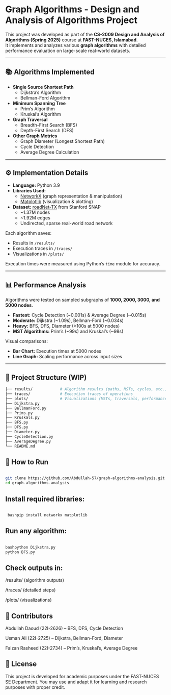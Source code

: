 # Graph Algorithms - Design and Analysis of Algorithms Project

This project was developed as part of the **CS-2009 Design and Analysis of Algorithms (Spring 2025)** course at **FAST-NUCES, Islamabad**.  
It implements and analyzes various **graph algorithms** with detailed performance evaluation on large-scale real-world datasets.

---

## 📚 Algorithms Implemented
- **Single Source Shortest Path**
  - Dijkstra’s Algorithm
  - Bellman-Ford Algorithm
- **Minimum Spanning Tree**
  - Prim’s Algorithm
  - Kruskal’s Algorithm
- **Graph Traversal**
  - Breadth-First Search (BFS)
  - Depth-First Search (DFS)
- **Other Graph Metrics**
  - Graph Diameter (Longest Shortest Path)
  - Cycle Detection
  - Average Degree Calculation

---

## ⚙️ Implementation Details
- **Language:** Python 3.9  
- **Libraries Used:** 
  - [NetworkX](https://networkx.org/) (graph representation & manipulation)  
  - [Matplotlib](https://matplotlib.org/) (visualization & plotting)  
- **Dataset:** [roadNet-TX](http://snap.stanford.edu/data/roadNet-TX.html) from Stanford SNAP  
  - ~1.37M nodes  
  - ~1.92M edges  
  - Undirected, sparse real-world road network  

Each algorithm saves:
- Results in `/results/`
- Execution traces in `/traces/`
- Visualizations in `/plots/`

Execution times were measured using Python’s `time` module for accuracy.

---

## 📊 Performance Analysis
Algorithms were tested on sampled subgraphs of **1000, 2000, 3000, and 5000 nodes**.  

- **Fastest:** Cycle Detection (~0.001s) & Average Degree (~0.015s)  
- **Moderate:** Dijkstra (~1.09s), Bellman-Ford (~0.034s)  
- **Heavy:** BFS, DFS, Diameter (>100s at 5000 nodes)  
- **MST Algorithms:** Prim’s (~99s) and Kruskal’s (~98s)  

Visual comparisons:
- **Bar Chart:** Execution times at 5000 nodes  
- **Line Graph:** Scaling performance across input sizes  

---

## 📁 Project Structure (WIP)

```bash
├── results/            # Algorithm results (paths, MSTs, cycles, etc.)
├── traces/             # Execution traces of operations
├── plots/              # Visualizations (MSTs, traversals, performance charts)
├── Dijkstra.py
├── BellmanFord.py
├── Prims.py
├── Kruskals.py
├── BFS.py
├── DFS.py
├── Diameter.py
├── CycleDetection.py
├── AverageDegree.py
└── README.md

```

## 🚀 How to Run
   ```bash
   
   git clone https://github.com/Abdullah-57/graph-algorithms-analysis.git
   cd graph-algorithms-analysis

```

## Install required libraries:
 ```bash

  bashpip install networkx matplotlib

```

## Run any algorithm:
 ```bash

bashpython Dijkstra.py
python BFS.py

```

## Check outputs in:

/results/ (algorithm outputs)

/traces/ (detailed steps)

/plots/ (visualizations)


## 👥 Contributors

Abdullah Daoud (22I-2626) – BFS, DFS, Cycle Detection

Usman Ali (22I-2725) – Dijkstra, Bellman-Ford, Diameter

Faizan Rasheed (22I-2734) – Prim’s, Kruskal’s, Average Degree


## 📝 License
This project is developed for academic purposes under the FAST-NUCES SE Department.
You may use and adapt it for learning and research purposes with proper credit.
